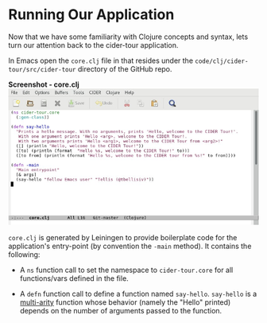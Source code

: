 # Running Our Application

Now that we have some familiarity with Clojure concepts and syntax, lets turn our attention back to the cider-tour application.

In Emacs open the `core.clj` file in that resides under the `code/clj/cider-tour/src/cider-tour` directory of the GitHub repo.

**Screenshot - core.clj**
![Clojure source - core.clj](images/core_clj.jpg)

`core.clj` is generated by Leiningen to provide boilerplate code for the application's entry-point (by convention the `-main` method). It contains the following:

* A `ns` function call to set the namespace to `cider-tour.core` for all functions/vars defined in the file.

* A `defn` function call to define a function named `say-hello`. `say-hello` is a [multi-arity](http://clojure-doc.org/articles/language/functions.html#multi-arity-functions) function whose behavior (namely the "Hello" printed) depends on the number of arguments passed to the function.



